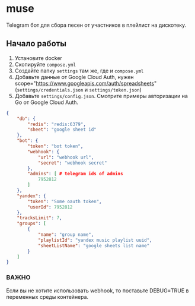 # muse

Telegram бот для сбора песен от участников в плейлист на дискотеку.

## Начало работы
1. Установите docker
2. Скопируйте ```compose.yml```
3. Создайте папку ```settings``` там же, где и ```compose.yml```
4. Добавьте данные от Google Cloud Auth, нужен scope="https://www.googleapis.com/auth/spreadsheets" (```settings/credentials.json``` и ```settings/token.json```)
5. Добавьте ```settings/config.json```. Смотрите примеры авторизации на Go от Google Cloud Auth. 
```json
{
    "db": {
        "redis": "redis:6379",
        "sheet": "google sheet id"
    },
    "bot": {
        "token": "bot token",
        "webhook": {
            "url": "webhook url",
            "secret": "webhook secret"
        },
        "admins": [ # telegram ids of admins
            7952812
        ]
    },
    "yandex": {
        "token": "Some oauth token",
        "userId": 7952812
    },
    "tracksLimit": 7,
    "groups": [
        {
            "name": "group name",
            "playlistId": "yandex music playlist uuid",
            "sheetListName": "google sheets list name"
        }
    ]
}
```
### ВАЖНО
Если вы не хотите использовать webhook, то поставьте DEBUG=TRUE в переменных среды контейнера.